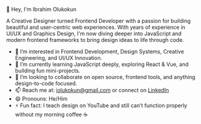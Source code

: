 👋 Hey, I'm Ibrahim Olukokun

A Creative Designer turned Frontend Developer with a passion for building beautiful and user-centric web experiences. 
With years of experience in UI/UX and Graphics Design, I'm now diving deeper into JavaScript and modern frontend frameworks to bring design ideas to life through code.

- 👀 I’m interested in Frontend Development, Design Systems, Creative Engineering, and UI/UX Innovation.
- 🌱 I’m currently learning JavaScript deeply, exploring React & Vue, and building fun mini-projects.
- 💞️ I’m looking to collaborate on open source, frontend tools, and anything design-to-code focused.
- 📫 Reach me at: [iolukokun@gmail.com](mailto:iolukokun@gmail.com) or connect on [LinkedIn](https://www.linkedin.com/in/ibrahimolukokun)
- 😄 Pronouns: He/Him
- ⚡ Fun fact: I teach design on YouTube and still can’t function properly without my morning coffee ☕️

<!---
ibrahimolukokun/ibrahimolukokun is a ✨ special ✨ repository because its `README.md` (this file) appears on your GitHub profile.
You can click the Preview link to take a look at your changes.
--->
